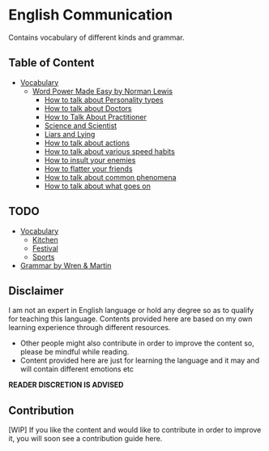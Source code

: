 # English Communication

Contains vocabulary of different kinds and grammar.

## Table of Content

- [Vocabulary](vocabulary/README.md)
  - [Word Power Made Easy by Norman Lewis](vocabulary/norman-lewis-wpme/README.md)
    - [How to talk about Personality types](vocabulary/norman-lewis-wpme/how-to-talk-about-personality-types)
    - [How to talk about Doctors](vocabulary/norman-lewis-wpme/how-to-talk-about-doctors)
    - [How to Talk About Practitioner](vocabulary/norman-lewis-wpme/how-to-talk-about-practitioners)
    - [Science and Scientist](vocabulary/norman-lewis-wpme/science-and-scientists)
    - [Liars and Lying](vocabulary/norman-lewis-wpme/liars-and-lying)
    - [How to talk about actions](vocabulary/norman-lewis-wpme/how-to-talk-about-action)
    - [How to talk about various speed habits](vocabulary/norman-lewis-wpme/how-to-talk-about-various-speech-habits)
    - [How to insult your enemies](vocabulary/norman-lewis-wpme/how-to-insult-your-enemies)
    - [How to flatter your friends](vocabulary/norman-lewis-wpme/how-to-flatter-your-friends)
    - [How to talk about common phenomena](vocabulary/norman-lewis-wpme/how-to-talk-about-common-phenomena-and-occurrences)
    - [How to talk about what goes on](vocabulary/norman-lewis-wpme/how-to-talk-about-what-goes-on)

## TODO

- [Vocabulary](vocabulary/README.md)
  - [Kitchen](vocabulary/kitchen)
  - [Festival](vocabulary/festival)
  - [Sports](vocabulary/sports)
- [Grammar by Wren & Martin](grammar-wren-and-martin)

## Disclaimer

I am not an expert in English language or hold any degree so as to qualify for teaching this language. Contents provided here are based on my own learning experience through different resources.

- Other people might also contribute in order to improve the content so, please be mindful while reading.
- Content provided here are just for learning the language and it may and will contain different emotions etc

**READER DISCRETION IS ADVISED**

## Contribution

[WIP]
If you like the content and would like to contribute in order to improve it, you will soon see a contribution guide here.
